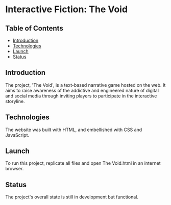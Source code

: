 # Interactive Fiction: The Void

## Table of Contents
* [Introduction](#introduction)
* [Technologies](#technologies)
* [Launch](#launch)
* [Status](#status)


## Introduction
The project, 'The Void', is a text-based narrative game hosted on the web. It aims to raise awareness of the addictive and engineered nature of digital and social media through inviting players to participate in the interactive storyline.

## Technologies
The website was built with HTML, and embellished with CSS and JavaScript. 

## Launch
To run this project, replicate all files and open The Void.html in an internet browser.

## Status
The project's overall state is still in development but functional.
